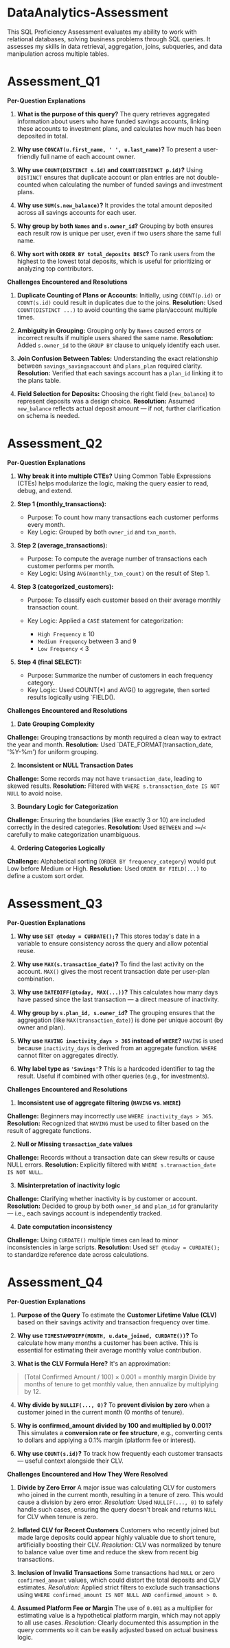 # DataAnalytics-Assessment
This SQL Proficiency Assessment evaluates my ability to work with relational databases, solving business problems through SQL queries. It assesses my skills in data retrieval, aggregation, joins, subqueries, and data manipulation across multiple tables.

# Assessment_Q1
 **Per-Question Explanations**

1. **What is the purpose of this query?**
   The query retrieves aggregated information about users who have funded savings accounts, linking these accounts to investment plans, and calculates how much has been deposited in total.

2. **Why use `CONCAT(u.first_name, ' ', u.last_name)`?**
   To present a user-friendly full name of each account owner.

3. **Why use `COUNT(DISTINCT s.id)` and `COUNT(DISTINCT p.id)`?**
   Using `DISTINCT` ensures that duplicate account or plan entries are not double-counted when calculating the number of funded savings and investment plans.

4. **Why use `SUM(s.new_balance)`?**
   It provides the total amount deposited across all savings accounts for each user.

5. **Why group by both `Names` and `s.owner_id`?**
   Grouping by both ensures each result row is unique per user, even if two users share the same full name.

6. **Why sort with `ORDER BY total_deposits DESC`?**
   To rank users from the highest to the lowest total deposits, which is useful for prioritizing or analyzing top contributors.

 **Challenges Encountered and Resolutions**

1. **Duplicate Counting of Plans or Accounts:**
   Initially, using `COUNT(p.id)` or `COUNT(s.id)` could result in duplicates due to the joins.
   **Resolution:** Used `COUNT(DISTINCT ...)` to avoid counting the same plan/account multiple times.

2. **Ambiguity in Grouping:**
   Grouping only by `Names` caused errors or incorrect results if multiple users shared the same name.
   **Resolution:** Added `s.owner_id` to the `GROUP BY` clause to uniquely identify each user.

3. **Join Confusion Between Tables:**
   Understanding the exact relationship between `savings_savingsaccount` and `plans_plan` required clarity.
   **Resolution:** Verified that each savings account has a `plan_id` linking it to the plans table.

4. **Field Selection for Deposits:**
   Choosing the right field (`new_balance`) to represent deposits was a design choice.
   **Resolution:** Assumed `new_balance` reflects actual deposit amount — if not, further clarification on schema is needed.

# Assessment_Q2

**Per-Question Explanations**

1. **Why break it into multiple CTEs?**
   Using Common Table Expressions (CTEs) helps modularize the logic, making the query easier to read, debug, and extend.

2. **Step 1 (monthly\_transactions):**

   * Purpose: To count how many transactions each customer performs every month.
   * Key Logic: Grouped by both `owner_id` and `txn_month`.

3. **Step 2 (average\_transactions):**

   * Purpose: To compute the average number of transactions each customer performs per month.
   * Key Logic: Using `AVG(monthly_txn_count)` on the result of Step 1.

4. **Step 3 (categorized\_customers):**

   * Purpose: To classify each customer based on their average monthly transaction count.
   * Key Logic: Applied a `CASE` statement for categorization:

     * `High Frequency` ≥ 10
     * `Medium Frequency` between 3 and 9
     * `Low Frequency` < 3

5. **Step 4 (final SELECT):**

   * Purpose: Summarize the number of customers in each frequency category.
   * Key Logic: Used COUNT(*) and AVG() to aggregate, then sorted results logically using `FIELD().

 **Challenges Encountered and Resolutions**

1. **Date Grouping Complexity**

**Challenge:** Grouping transactions by month required a clean way to extract the year and month.
**Resolution:** Used `DATE_FORMAT(transaction_date, '%Y-%m') for uniform grouping.

2. **Inconsistent or NULL Transaction Dates**

**Challenge:** Some records may not have `transaction_date`, leading to skewed results.
**Resolution:** Filtered with `WHERE s.transaction_date IS NOT NULL` to avoid noise.

3. **Boundary Logic for Categorization**

**Challenge:** Ensuring the boundaries (like exactly 3 or 10) are included correctly in the desired categories.
**Resolution:** Used `BETWEEN` and `>=`/`<` carefully to make categorization unambiguous.

4. **Ordering Categories Logically**

**Challenge:** Alphabetical sorting (`ORDER BY frequency_category`) would put Low before Medium or High.
**Resolution:** Used `ORDER BY FIELD(...)` to define a custom sort order.

# Assessment_Q3
 **Per-Question Explanations**

1. **Why use `SET @today = CURDATE();`?**
   This stores today's date in a variable to ensure consistency across the query and allow potential reuse.

2. **Why use `MAX(s.transaction_date)`?**
   To find the last activity on the account. `MAX()` gives the most recent transaction date per user-plan combination.

3. **Why use `DATEDIFF(@today, MAX(...))`?**
   This calculates how many days have passed since the last transaction — a direct measure of inactivity.

4. **Why group by `s.plan_id, s.owner_id`?**
   The grouping ensures that the aggregation (like `MAX(transaction_date)`) is done per unique account (by owner and plan).

5. **Why use `HAVING inactivity_days > 365` instead of `WHERE`?**
   `HAVING` is used because `inactivity_days` is derived from an aggregate function. `WHERE` cannot filter on aggregates directly.

6. **Why label type as `'Savings'`?**
   This is a hardcoded identifier to tag the result. Useful if combined with other queries (e.g., for investments).

 **Challenges Encountered and Resolutions**

1. **Inconsistent use of aggregate filtering (`HAVING` vs. `WHERE`)**

**Challenge:** Beginners may incorrectly use `WHERE inactivity_days > 365`.
**Resolution:** Recognized that `HAVING` must be used to filter based on the result of aggregate functions.

2. **Null or Missing `transaction_date` values**

**Challenge:** Records without a transaction date can skew results or cause NULL errors.
**Resolution:** Explicitly filtered with `WHERE s.transaction_date IS NOT NULL`.

3. **Misinterpretation of inactivity logic**

**Challenge:** Clarifying whether inactivity is by customer or account.
**Resolution:** Decided to group by both `owner_id` and `plan_id` for granularity — i.e., each savings account is independently tracked.

4. **Date computation inconsistency**

**Challenge:** Using `CURDATE()` multiple times can lead to minor inconsistencies in large scripts.
**Resolution:** Used `SET @today = CURDATE();` to standardize reference date across calculations.

# Assessment_Q4
**Per-Question Explanations**

1. **Purpose of the Query**
   To estimate the **Customer Lifetime Value (CLV)** based on their savings activity and transaction frequency over time.

2. **Why use `TIMESTAMPDIFF(MONTH, u.date_joined, CURDATE())`?**
   To calculate how many months a customer has been active. This is essential for estimating their average monthly value contribution.

3. **What is the CLV Formula Here?**
   It's an approximation:
> (Total Confirmed Amount / 100) × 0.001 = monthly margin
> Divide by months of tenure to get monthly value, then annualize by multiplying by 12.

4. **Why divide by `NULLIF(..., 0)`?**
   To **prevent division by zero** when a customer joined in the current month (0 months of tenure).

5. **Why is confirmed\_amount divided by 100 and multiplied by 0.001?**
   This simulates a **conversion rate or fee structure**, e.g., converting cents to dollars and applying a 0.1% margin (platform fee or interest).

6. **Why use `COUNT(s.id)`?**
   To track how frequently each customer transacts — useful context alongside their CLV.

 **Challenges Encountered and How They Were Resolved**

1. **Divide by Zero Error**
   A major issue was calculating CLV for customers who joined in the current month, resulting in a tenure of zero. This would cause a division by zero error.
*Resolution:* Used `NULLIF(..., 0)` to safely handle such cases, ensuring the query doesn't break and returns `NULL` for CLV when tenure is zero.

2. **Inflated CLV for Recent Customers**
   Customers who recently joined but made large deposits could appear highly valuable due to short tenure, artificially boosting their CLV.
  *Resolution:* CLV was normalized by tenure to balance value over time and reduce the skew from recent big transactions.

3. **Inclusion of Invalid Transactions**
   Some transactions had `NULL` or zero `confirmed_amount` values, which could distort the total deposits and CLV estimates.
   *Resolution:* Applied strict filters to exclude such transactions using `WHERE confirmed_amount IS NOT NULL AND confirmed_amount > 0`.

4. **Assumed Platform Fee or Margin**
   The use of `0.001` as a multiplier for estimating value is a hypothetical platform margin, which may not apply to all use cases.
    *Resolution:* Clearly documented this assumption in the query comments so it can be easily adjusted based on actual business logic.





